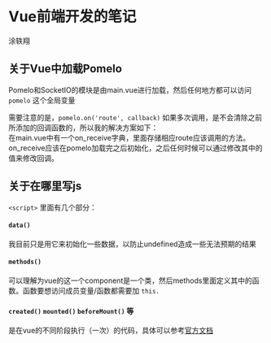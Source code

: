 # Vue前端开发的笔记

涂轶翔



## 关于Vue中加载Pomelo

Pomelo和SocketIO的模块是由main.vue进行加载，然后任何地方都可以访问 `pomelo` 这个全局变量

需要注意的是，`pomelo.on('route', callback)` 如果多次调用，是不会清除之前所添加的回调函数的，所以我的解决方案如下：  
​	在main.vue中有一个on_receive字典，里面存储相应route应该调用的方法。on_receive应该在pomelo加载完之后初始化，之后任何时候可以通过修改其中的值来修改回调。



## 关于在哪里写js

`<script>` 里面有几个部分：

#### `data()`

我目前只是用它来初始化一些数据，以防止undefined造成一些无法预期的结果

#### `methods()`

可以理解为vue的这一个component是一个类，然后methods里面定义其中的函数。函数要想访问成员变量/函数都需要加 `this.` 

#### `created()` `mounted()` `beforeMount()` 等

是在vue的不同阶段执行（一次）的代码，具体可以参考[官方文档](https://vuejs.org/v2/guide/instance.html#Lifecycle-Diagram)
